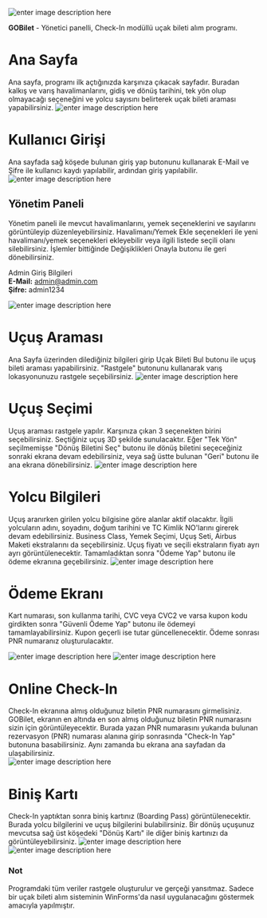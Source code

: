 ![enter image description here](https://i.ibb.co/Btp2PHB/GOBilet.png)

**GOBilet** - Yönetici panelli, Check-In modüllü uçak bileti alım programı.

# Ana Sayfa
Ana sayfa, programı ilk açtığınızda karşınıza çıkacak sayfadır. Buradan kalkış ve varış havalimanlarını, gidiş ve dönüş tarihini, tek yön olup olmayacağı seçeneğini ve yolcu sayısını belirterek uçak bileti araması yapabilirsiniz.
![enter image description here](https://i.ibb.co/bXNkDRt/Ana-Sayfa.jpg)
# Kullanıcı Girişi
Ana sayfada sağ köşede bulunan giriş yap butonunu kullanarak E-Mail ve Şifre ile kullanıcı kaydı yapılabilir, ardından giriş yapılabilir.
![enter image description here](https://i.ibb.co/nrG55y8/Giri.jpg)

## Yönetim Paneli
Yönetim paneli ile mevcut havalimanlarını, yemek seçeneklerini ve sayılarını görüntüleyip düzenleyebilirsiniz. Havalimanı/Yemek Ekle  seçenekleri ile yeni havalimanı/yemek seçenekleri ekleyebilir veya ilgili listede seçili olanı silebilirsiniz. İşlemler bittiğinde Değişiklikleri Onayla butonu ile geri dönebilirsiniz.

Admin Giriş Bilgileri<br>
**E-Mail:** admin@admin.com<br>
**Şifre:** admin1234

![enter image description here](https://i.ibb.co/w6x8c9g/Admin-Paneli.jpg)

# Uçuş Araması
Ana Sayfa üzerinden dilediğiniz bilgileri girip Uçak Bileti Bul butonu ile uçuş bileti araması yapabilirsiniz. "Rastgele" butonunu kullanarak varış lokasyonunuzu rastgele seçebilirsiniz.
![enter image description here](https://i.ibb.co/Jtnmkct/Rastgele.jpg)
# Uçuş Seçimi
Uçuş araması rastgele yapılır. Karşınıza çıkan 3 seçenekten birini seçebilirsiniz. Seçtiğiniz uçuş 3D şekilde sunulacaktır. Eğer "Tek Yön" seçilmemişse "Dönüş Biletini Seç" butonu ile dönüş biletini seçeceğiniz sonraki ekrana devam edebilirsiniz, veya sağ üstte bulunan "Geri" butonu ile ana ekrana dönebilirsiniz.
![enter image description here](https://i.ibb.co/nP2kVnb/D-n-U-u-u-Se-imi.jpg)

# Yolcu Bilgileri
Uçuş aranırken girilen yolcu bilgisine göre alanlar aktif olacaktır. İlgili yolcuların adını, soyadını, doğum tarihini ve TC Kimlik NO'larını girerek devam edebilirsiniz. Business Class, Yemek Seçimi, Uçuş Seti, Airbus Maketi ekstralarını da seçebilirsiniz. Uçuş fiyatı ve seçili ekstraların fiyatı ayrı ayrı görüntülenecektir. Tamamladıktan sonra "Ödeme Yap" butonu ile ödeme ekranına geçebilirsiniz.
![enter image description here](https://i.ibb.co/MgGq887/Yolcu-Bilgileri-Giri-i.jpg)

# Ödeme Ekranı
Kart numarası, son kullanma tarihi, CVC veya CVC2 ve varsa kupon kodu girdikten sonra "Güvenli Ödeme Yap" butonu ile ödemeyi tamamlayabilirsiniz. Kupon geçerli ise tutar güncellenecektir. Ödeme sonrası PNR numaranız oluşturulacaktır.

![enter image description here](https://i.ibb.co/FVLMgqZ/deme-Ekran.jpg)
![enter image description here](https://i.ibb.co/b65RL57/deme-Ba-ar-l.jpg)

# Online Check-In
Check-In ekranına almış olduğunuz biletin PNR numarasını girmelisiniz. GOBilet, ekranın en altında en son almış olduğunuz biletin PNR numarasını sizin için görüntüleyecektir. Burada yazan PNR numarasını yukarıda bulunan rezervasyon (PNR) numarası alanına girip sonrasında "Check-In Yap" butonuna basabilirsiniz. Aynı zamanda bu ekrana ana sayfadan da ulaşabilirsiniz. <br>
![enter image description here](https://i.ibb.co/MpwF4hH/Online-Check-In.jpg)

# Biniş Kartı

Check-In yaptıktan sonra biniş kartınız (Boarding Pass) görüntülenecektir. Burada yolcu bilgilerini ve uçuş bilgilerini bulabilirsiniz. Bir dönüş uçuşunuz mevcutsa sağ üst köşedeki "Dönüş Kartı" ile diğer biniş kartınızı da görüntüleyebilirsiniz.
![enter image description here](https://i.ibb.co/HhgfvTd/Boarding-Pass.jpg)
![enter image description here](https://i.ibb.co/M11MM1H/Boarding-Pass-D-n.jpg)

### Not
Programdaki tüm veriler rastgele oluşturulur ve gerçeği yansıtmaz. Sadece bir uçak bileti alım sisteminin WinForms'da nasıl uygulanacağını göstermek amacıyla yapılmıştır. 
